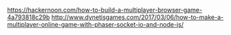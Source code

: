 


https://hackernoon.com/how-to-build-a-multiplayer-browser-game-4a793818c29b
http://www.dynetisgames.com/2017/03/06/how-to-make-a-multiplayer-online-game-with-phaser-socket-io-and-node-js/
